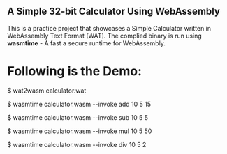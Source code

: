 ## A Simple 32-bit Calculator Using WebAssembly

This is a practice project that showcases a Simple Calculator written in WebAssembly Text Format (WAT). The complied binary is run using **wasmtime** - A fast a secure runtime for WebAssembly.

# Following is the Demo:

<your-project-directory>$ wat2wasm calculator.wat

<your-project-directory>$ wasmtime calculator.wasm --invoke add 10 5
15

<your-project-directory>$ wasmtime calculator.wasm --invoke sub 10 5
5

<your-project-directory>$ wasmtime calculator.wasm --invoke mul 10 5
50

<your-project-directory>$ wasmtime calculator.wasm --invoke div 10 5
2

